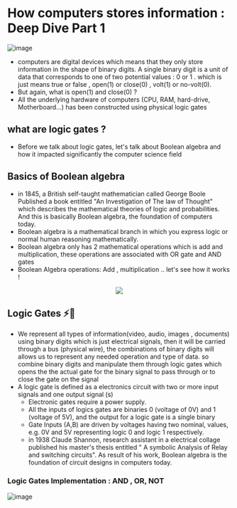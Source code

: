 # How computers stores information : Deep Dive Part 1

![image](https://user-images.githubusercontent.com/50620277/120699242-d3b7d980-c4b8-11eb-8159-49daa5f5ee99.png)

- computers are digital devices which means that they only store information in the shape of binary digits. 
A single binary digit is a unit of data that corresponds to one of two potential values : 0 or 1 . which is just means true or false ,
open(1) or close(0) , volt(1) or no-volt(0).
- But again, what is open(1) and close(0) ?
- All the underlying hardware of computers (CPU, RAM, hard-drive, Motherboard...) has been constructed using physical logic gates

## what are logic gates ?
- Before we talk about logic gates, let's talk about Boolean algebra and how it impacted significantly the computer science field

## Basics of Boolean algebra 
- in 1845, a British self-taught mathematician called George Boole Published a book entitled "An Investigation of The law of Thought" which describes the mathematical theories of logic and probabilities. And this is basically Boolean algebra, the foundation of computers today.
- Boolean algebra is a mathematical branch in which you express logic or normal human reasoning mathematically. 
- Boolean algebra only has 2 mathematical operations which is add and multiplication, these operations  are associated with OR gate and AND gates
- Boolean Algebra operations: Add , multiplication .. let's see how it works !

<div style="text-align:center">
 <img src="https://user-images.githubusercontent.com/50620277/120697266-2e9c0180-c4b6-11eb-81ab-36c2de3a65da.png"/>  
</div>

## Logic Gates ⚡🔌
- We represent all types of information(video, audio, images , documents) using binary digits which is just electrical signals, then it will be carried through a bus (physical wire), the combinations of binary digits will allows us to represent any needed operation and type of data. so combine binary digits and manipulate them through logic gates which opens the the actual gate for the binary signal to pass through or to close the gate on the signal
- A logic gate is defined as a electronics circuit with two or more input signals and one output signal (s)
  - Electronic gates require a power supply.
  - All the inputs of logics gates are binaries 0 (voltage of 0V) and 1 (voltage of 5V), and the output for a logic gate is a single binary 
  - Gate Inputs (A,B) are driven by voltages having two nominal, values, e.g. 0V and 5V representing logic 0 and logic 1 respectively.
  - in 1938 Claude Shannon, research assistant in a electrical collage published his master's thesis entitled " A symbolic Analysis of Relay and switching circuits". As result of his work, Boolean algebra is the foundation of circuit designs in computers today.  

### Logic Gates Implementation : AND , OR, NOT

![image](https://user-images.githubusercontent.com/50620277/120699633-517be500-c4b9-11eb-84c6-dfd5cb08d7d8.png)
